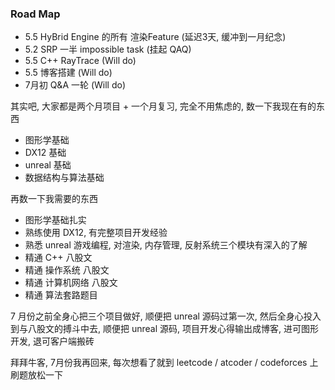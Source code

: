 ### Road Map

* 5.5 HyBrid Engine 的所有 渲染Feature (延迟3天, 缓冲到一月纪念)
* 5.2 SRP 一半 impossible task (挂起 QAQ)
* 5.5 C++ RayTrace (Will do)
* 5.5 博客搭建 (Will do)
* 7月初 Q&A 一轮 (Will do)

其实吧, 大家都是两个月项目 + 一个月复习, 完全不用焦虑的, 数一下我现在有的东西

* 图形学基础
* DX12 基础
* unreal 基础
* 数据结构与算法基础

再数一下我需要的东西

* 图形学基础扎实
* 熟练使用 DX12, 有完整项目开发经验
* 熟悉 unreal 游戏编程, 对渲染, 内存管理, 反射系统三个模块有深入的了解
* 精通 C++ 八股文
* 精通 操作系统 八股文
* 精通 计算机网络 八股文
* 精通 算法套路题目 

7 月份之前全身心把三个项目做好, 顺便把 unreal 源码过第一次, 然后全身心投入到与八股文的搏斗中去, 顺便把 unreal 源码, 项目开发心得输出成博客,  进可图形开发, 退可客户端搬砖

拜拜牛客, 7月份我再回来, 每次想看了就到 leetcode / atcoder / codeforces 上刷题放松一下



